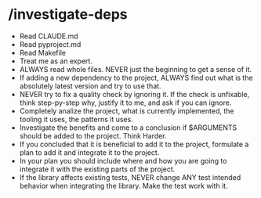 # /investigate-deps

- Read CLAUDE.md
- Read pyproject.md
- Read Makefile
- Treat me as an expert.
- ALWAYS read whole files. NEVER just the beginning to get a sense of it.
- If adding a new dependency to the project, ALWAYS find out what is the absolutely latest version and try to use that.
- NEVER try to fix a quality check by ignoring it. If the check is unfixable, think step-py-step why, justify it to me, and ask if you can ignore.
- Completely analize the project, what is currently implemented, the tooling it uses, the patterns it uses.
- Investigate the benefits and come to a conclusion if $ARGUMENTS should be added to the project. Think Harder.
- If you concluded that it is beneficial to add it to the project, formulate a plan to add it and integrate it to the project.
- In your plan you should include where and how you are going to integrate it with the existing parts of the project.
- If the library affects existing tests, NEVER change ANY test intended behavior when integrating the library. Make the test work with it.
